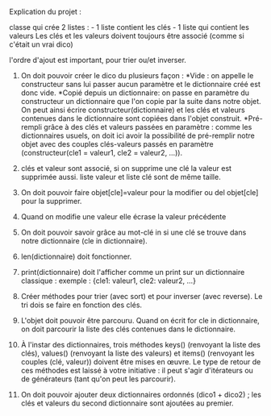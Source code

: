 Explication du projet :

classe qui crée 2 listes :
	- 1 liste contient les clés
	- 1 liste qui contient les valeurs
Les clés et les valeurs doivent toujours être associé (comme si c'était un vrai dico)

l'ordre d'ajout est important, pour trier ou/et inverser.

1) On doit pouvoir créer le dico du plusieurs façon :
 *Vide : on appelle le constructeur sans lui passer aucun paramètre et le dictionnaire créé est donc vide.
 *Copié depuis un dictionnaire: on passe en paramètre du constructeur un dictionnaire que l'on copie par la suite dans notre objet. On peut ainsi écrire constructeur(dictionnaire) et les clés et valeurs contenues dans le dictionnaire sont copiées dans l'objet construit.
 *Pré-rempli grâce à des clés et valeurs passées en paramètre : comme les dictionnaires usuels, on doit ici avoir la possibilité de pré-remplir notre objet avec des couples clés-valeurs passés en paramètre (constructeur(cle1 = valeur1, cle2 = valeur2, …)).

2) clés et valeur sont associé, si on supprime une clé la valeur est supprimée aussi. liste valeur et liste clé sont de même taille.

3) On doit pouvoir faire objet[cle]=valeur pour la modifier ou del objet[cle] pour la supprimer.

4) Quand on modifie une valeur elle écrase la valeur précédente

5) On doit pouvoir savoir grâce au mot-clé in si une clé se trouve dans notre dictionnaire (cle in dictionnaire).

6) len(dictionnaire) doit fonctionner.

7) print(dictionnaire) doit l'afficher comme un print sur un dictionnaire classique : exemple : {cle1: valeur1, cle2: valeur2, …}

8) Créer méthodes pour trier (avec sort) et pour inverser (avec reverse).
Le tri dois se faire en fonction des clés.

9) L'objet doit pouvoir être parcouru. Quand on écrit for cle in dictionnaire, on doit parcourir la liste des clés contenues dans le dictionnaire.

10) À l'instar des dictionnaires, trois méthodes keys() (renvoyant la liste des clés), values() (renvoyant la liste des valeurs) et items() (renvoyant les couples (clé, valeur)) doivent être mises en œuvre. Le type de retour de ces méthodes est laissé à votre initiative : il peut s'agir d'itérateurs ou de générateurs (tant qu'on peut les parcourir).

11) On doit pouvoir ajouter deux dictionnaires ordonnés (dico1 + dico2) ; les clés et valeurs du second dictionnaire sont ajoutées au premier.

